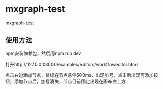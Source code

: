 # mxgraph-test
mxgraph-test


## 使用方法

npm安装依赖包，然后用npm run dev 

打开http://127.0.0.1:3000/examples/editors/workfloweditor.html

点击右边添加节点，鼠标在节点悬停500ms，出现加号，点击后出现可添加按钮，添加节点后，加号消失，节点目前固定出现在画布左上方